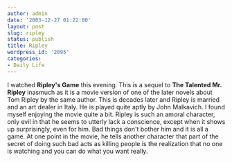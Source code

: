 ```yaml
---
author: admin
date: '2003-12-27 01:22:00'
layout: post
slug: ripley
status: publish
title: Ripley
wordpress_id: '2095'
categories:
- Daily Life
---
```


I watched **Ripley's Game** this evening. This is a sequel to **The
Talented Mr. Ripley** inasmuch as it is a movie version of one of the
later novels about Tom Ripley by the same author. This is decades later
and Ripley is married and an art dealer in Italy. He is played quite
aptly by John Malkavich. I found myself enjoying the movie quite a bit.
Ripley is such an amoral character, only evil in that he seems to
utterly lack a conscience, except when it shows up surprisingly, even
for him. Bad things don't bother him and it is all a game. At one point
in the movie, he tells another character that part of the secret of
doing such bad acts as killing people is the realization that no one is
watching and you can do what you want really.

